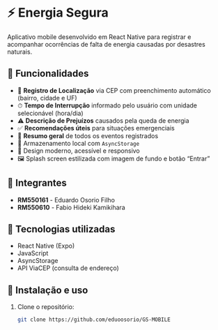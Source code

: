 # ⚡ Energia Segura

Aplicativo mobile desenvolvido em React Native para registrar e acompanhar ocorrências de falta de energia causadas por desastres naturais.

## 📱 Funcionalidades

- 📍 **Registro de Localização** via CEP com preenchimento automático (bairro, cidade e UF)
- ⏱ **Tempo de Interrupção** informado pelo usuário com unidade selecionável (hora/dia)
- ⚠ **Descrição de Prejuízos** causados pela queda de energia
- ✅ **Recomendações úteis** para situações emergenciais
- 🧠 **Resumo geral** de todos os eventos registrados
- 💾 Armazenamento local com `AsyncStorage`
- 🎨 Design moderno, acessível e responsivo
- 🖼 Splash screen estilizada com imagem de fundo e botão “Entrar”


## 👥 Integrantes

- **RM550161** - Eduardo Osorio Filho  
- **RM550610** - Fabio Hideki Kamikihara


## 🧪 Tecnologias utilizadas

- React Native (Expo)
- JavaScript
- AsyncStorage
- API ViaCEP (consulta de endereço)

## 🔧 Instalação e uso

1. Clone o repositório:
   ```bash
   git clone https://github.com/eduoosorio/GS-MOBILE
